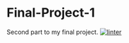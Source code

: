 # Final-Project-1
Second part to my final project.
 [![linter](https://github.com/Hannah-Jurewicz-Turner/Final-Project-1/workflows/linter/badge.svg)](https://github.com/marketplace/actions/super-linter)
